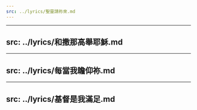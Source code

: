 ```yaml
---
src: ../lyrics/聖靈請祢來.md
---
```

---
src: ../lyrics/和撒那高舉耶穌.md
---
---
src: ../lyrics/每當我瞻仰祢.md
---
---
src: ../lyrics/基督是我滿足.md
---
